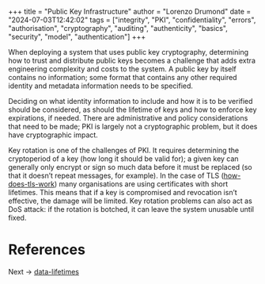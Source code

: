 +++
title = "Public Key Infrastructure"
author = "Lorenzo Drumond"
date = "2024-07-03T12:42:02"
tags = ["integrity",  "PKI",  "confidentiality",  "errors",  "authorisation",  "cryptography",  "auditing",  "authenticity",  "basics",  "security",  "model",  "authentication"]
+++



When deploying a system that uses public key cryptography, determining how to trust and distribute public keys becomes a challenge that adds extra engineering complexity and costs to the system. A public key by itself contains no information; some format that contains any other required identity and metadata information needs to be specified.

Deciding on what identity information to include and how it is to be verified should be considered, as should the lifetime of keys and how to enforce key expirations, if needed. There are administrative and policy considerations that need to be made; PKI is largely not a cryptographic problem, but it does have cryptographic impact.

Key rotation is one of the challenges of PKI. It requires determining the cryptoperiod of a key (how long it should be valid for); a given key can generally only encrypt or sign so much data before it must be replaced (so that it doesn’t repeat messages, for example). In the case of TLS ([how-does-tls-work](/wiki/how-does-tls-work/)) many organisations are using certificates with short lifetimes. This means that if a key is compromised and revocation isn’t effective, the damage will be limited. Key rotation problems can also act as DoS attack: if the rotation is botched, it can leave the system unusable until fixed.



# References

Next -> [data-lifetimes](/wiki/data-lifetimes/)
